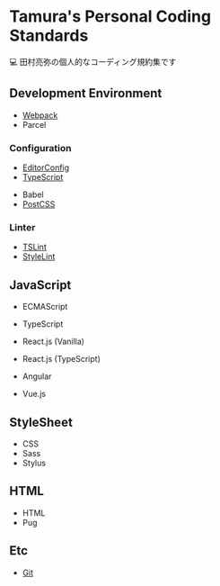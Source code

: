 # Tamura's Personal Coding Standards

💻 田村亮弥の個人的なコーディング規約集です

## Development Environment

* [Webpack](./Environment/Webpack.md)
* Parcel

### Configuration

* [EditorConfig](./Envirnment/Config/EditorConfig.md)
* [TypeScript](./Environment/Config/TypeScript.md)
<!-- * [Babel](./Environment/Config/Babel.md) -->
* Babel
* [PostCSS](./Enviroment/Config/PostCSS.md)

### Linter

* [TSLint](./Environment/Linter/TSLint.md)
* [StyleLint](./Environment/Linter/StyleLint.md)

## JavaScript

* ECMAScript
* TypeScript

* React.js (Vanilla)
* React.js (TypeScript)

* Angular
* Vue.js

## StyleSheet

* CSS
* Sass
* Stylus

## HTML

* HTML
* Pug

## Etc

* [Git](./Etc/Git.md)
